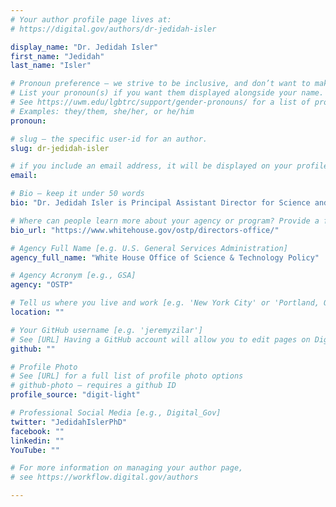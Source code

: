 ```yaml
---
# Your author profile page lives at:
# https://digital.gov/authors/dr-jedidah-isler

display_name: "Dr. Jedidah Isler"
first_name: "Jedidah"
last_name: "Isler"

# Pronoun preference — we strive to be inclusive, and don’t want to make assumptions on a person’s first name (be it a gender-neutral name, or is one more common in languages other than English). Learn more http://www.MyPronouns.org
# List your pronoun(s) if you want them displayed alongside your name. Leave it blank and we'll use just your name.
# See https://uwm.edu/lgbtrc/support/gender-pronouns/ for a list of pronouns
# Examples: they/them, she/her, or he/him
pronoun: 

# slug — the specific user-id for an author.
slug: dr-jedidah-isler

# if you include an email address, it will be displayed on your profile page
email: 

# Bio — keep it under 50 words
bio: "Dr. Jedidah Isler is Principal Assistant Director for Science and Society in the White House Office of Science & Technology Policy."

# Where can people learn more about your agency or program? Provide a full URL [e.g. 'https://www.example.gov/']
bio_url: "https://www.whitehouse.gov/ostp/directors-office/"

# Agency Full Name [e.g. U.S. General Services Administration]
agency_full_name: "White House Office of Science & Technology Policy"

# Agency Acronym [e.g., GSA]
agency: "OSTP"

# Tell us where you live and work [e.g. 'New York City' or 'Portland, OR']
location: ""

# Your GitHub username [e.g. 'jeremyzilar']
# See [URL] Having a GitHub account will allow you to edit pages on DigitalGov. The image used in your GitHub account can also be used to populate your digital.gov profile photo.
github: ""

# Profile Photo
# See [URL] for a full list of profile photo options
# github-photo — requires a github ID
profile_source: "digit-light"

# Professional Social Media [e.g., Digital_Gov]
twitter: "JedidahIslerPhD"
facebook: ""
linkedin: ""
YouTube: ""

# For more information on managing your author page,
# see https://workflow.digital.gov/authors

---
```

